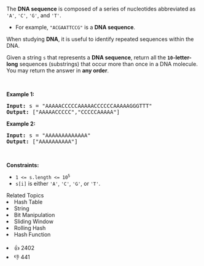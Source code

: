 <p>The <strong>DNA sequence</strong> is composed of a series of nucleotides abbreviated as <code>'A'</code>, <code>'C'</code>, <code>'G'</code>, and <code>'T'</code>.</p>

<ul> 
 <li>For example, <code>"ACGAATTCCG"</code> is a <strong>DNA sequence</strong>.</li> 
</ul>

<p>When studying <strong>DNA</strong>, it is useful to identify repeated sequences within the DNA.</p>

<p>Given a string <code>s</code> that represents a <strong>DNA sequence</strong>, return all the <strong><code>10</code>-letter-long</strong> sequences (substrings) that occur more than once in a DNA molecule. You may return the answer in <strong>any order</strong>.</p>

<p>&nbsp;</p> 
<p><strong>Example 1:</strong></p> 
<pre><strong>Input:</strong> s = "AAAAACCCCCAAAAACCCCCCAAAAAGGGTTT"
<strong>Output:</strong> ["AAAAACCCCC","CCCCCAAAAA"]
</pre>
<p><strong>Example 2:</strong></p> 
<pre><strong>Input:</strong> s = "AAAAAAAAAAAAA"
<strong>Output:</strong> ["AAAAAAAAAA"]
</pre> 
<p>&nbsp;</p> 
<p><strong>Constraints:</strong></p>

<ul> 
 <li><code>1 &lt;= s.length &lt;= 10<sup>5</sup></code></li> 
 <li><code>s[i]</code> is either <code>'A'</code>, <code>'C'</code>, <code>'G'</code>, or <code>'T'</code>.</li> 
</ul>

<div><div>Related Topics</div><div><li>Hash Table</li><li>String</li><li>Bit Manipulation</li><li>Sliding Window</li><li>Rolling Hash</li><li>Hash Function</li></div></div><br><div><li>👍 2402</li><li>👎 441</li></div>